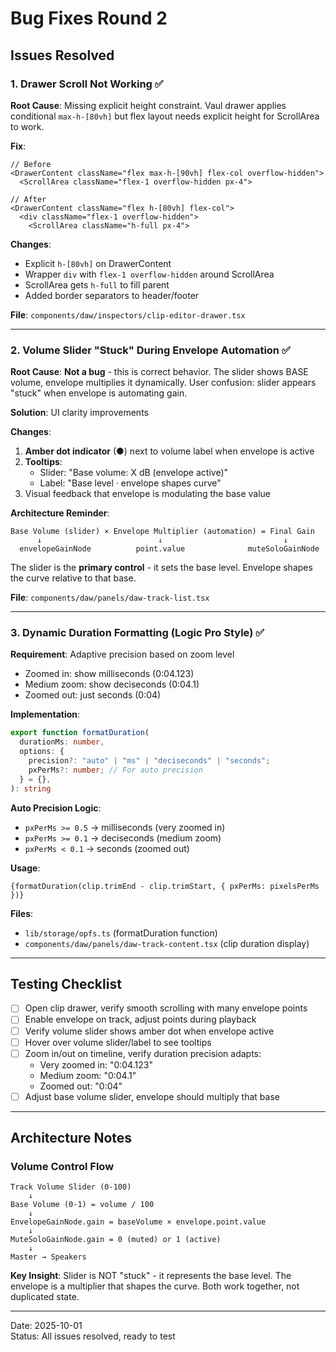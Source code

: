 # Bug Fixes Round 2

## Issues Resolved

### 1. Drawer Scroll Not Working ✅

**Root Cause**: Missing explicit height constraint. Vaul drawer applies conditional `max-h-[80vh]` but flex layout needs explicit height for ScrollArea to work.

**Fix**:
```tsx
// Before
<DrawerContent className="flex max-h-[90vh] flex-col overflow-hidden">
  <ScrollArea className="flex-1 overflow-hidden px-4">

// After  
<DrawerContent className="flex h-[80vh] flex-col">
  <div className="flex-1 overflow-hidden">
    <ScrollArea className="h-full px-4">
```

**Changes**:
- Explicit `h-[80vh]` on DrawerContent
- Wrapper `div` with `flex-1 overflow-hidden` around ScrollArea
- ScrollArea gets `h-full` to fill parent
- Added border separators to header/footer

**File**: `components/daw/inspectors/clip-editor-drawer.tsx`

---

### 2. Volume Slider "Stuck" During Envelope Automation ✅

**Root Cause**: **Not a bug** - this is correct behavior. The slider shows BASE volume, envelope multiplies it dynamically. User confusion: slider appears "stuck" when envelope is automating gain.

**Solution**: UI clarity improvements

**Changes**:
1. **Amber dot indicator** (●) next to volume label when envelope is active
2. **Tooltips**:
   - Slider: "Base volume: X dB (envelope active)"
   - Label: "Base level · envelope shapes curve"
3. Visual feedback that envelope is modulating the base value

**Architecture Reminder**:
```
Base Volume (slider) × Envelope Multiplier (automation) = Final Gain
      ↓                          ↓                           ↓
  envelopeGainNode          point.value              muteSoloGainNode
```

The slider is the **primary control** - it sets the base level. Envelope shapes the curve relative to that base.

**File**: `components/daw/panels/daw-track-list.tsx`

---

### 3. Dynamic Duration Formatting (Logic Pro Style) ✅

**Requirement**: Adaptive precision based on zoom level
- Zoomed in: show milliseconds (0:04.123)
- Medium zoom: show deciseconds (0:04.1)  
- Zoomed out: just seconds (0:04)

**Implementation**:
```typescript
export function formatDuration(
  durationMs: number,
  options: {
    precision?: "auto" | "ms" | "deciseconds" | "seconds";
    pxPerMs?: number; // For auto precision
  } = {},
): string
```

**Auto Precision Logic**:
- `pxPerMs >= 0.5` → milliseconds (very zoomed in)
- `pxPerMs >= 0.1` → deciseconds (medium zoom)
- `pxPerMs < 0.1` → seconds (zoomed out)

**Usage**:
```tsx
{formatDuration(clip.trimEnd - clip.trimStart, { pxPerMs: pixelsPerMs })}
```

**Files**: 
- `lib/storage/opfs.ts` (formatDuration function)
- `components/daw/panels/daw-track-content.tsx` (clip duration display)

---

## Testing Checklist

- [ ] Open clip drawer, verify smooth scrolling with many envelope points
- [ ] Enable envelope on track, adjust points during playback
- [ ] Verify volume slider shows amber dot when envelope active
- [ ] Hover over volume slider/label to see tooltips
- [ ] Zoom in/out on timeline, verify duration precision adapts:
  - Very zoomed in: "0:04.123"
  - Medium zoom: "0:04.1"
  - Zoomed out: "0:04"
- [ ] Adjust base volume slider, envelope should multiply that base

---

## Architecture Notes

### Volume Control Flow
```
Track Volume Slider (0-100)
    ↓
Base Volume (0-1) = volume / 100
    ↓
EnvelopeGainNode.gain = baseVolume × envelope.point.value
    ↓
MuteSoloGainNode.gain = 0 (muted) or 1 (active)
    ↓
Master → Speakers
```

**Key Insight**: Slider is NOT "stuck" - it represents the base level. The envelope is a multiplier that shapes the curve. Both work together, not duplicated state.

---

Date: 2025-10-01  
Status: All issues resolved, ready to test


